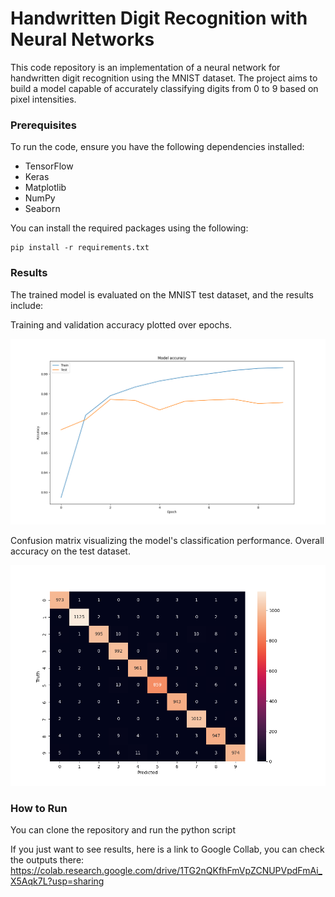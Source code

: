 # Handwritten Digit Recognition with Neural Networks
This code repository is an implementation of a neural network for handwritten digit recognition using the MNIST dataset. The project aims to build a model capable of accurately classifying digits from 0 to 9 based on pixel intensities.


### Prerequisites
To run the code, ensure you have the following dependencies installed:

- TensorFlow
- Keras
- Matplotlib
- NumPy
- Seaborn

You can install the required packages using the following:

```
pip install -r requirements.txt
```

### Results
The trained model is evaluated on the MNIST test dataset, and the results include:

Training and validation accuracy plotted over epochs.

![Model Accuracy](./Model%20Accuracy.png)

Confusion matrix visualizing the model's classification performance.
Overall accuracy on the test dataset.

![Confusion Matrix](./Confusion%20Matrix.png)


### How to Run
You can clone the repository and run the python script

If you just want to see results, here is a link to Google Collab, you can check the outputs there:
https://colab.research.google.com/drive/1TG2nQKfhFmVpZCNUPVpdFmAi_X5Aqk7L?usp=sharing
